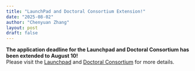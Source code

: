 ```yaml
---
title: "LaunchPad and Doctoral Consortium Extension!"
date: "2025-08-02"
author: "Chenyuan Zhang"
layout: post
draft: false
---
```



**The application deadline for the Launchpad and Doctoral Consortium has been extended to August 10!**  
Please visit the [Launchpad](/calls/lp_call) and [Doctoral Consortium](/calls/dc) for more details.
